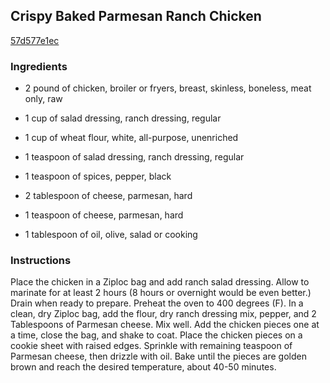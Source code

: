 ## Crispy Baked Parmesan Ranch Chicken

[57d577e1ec](http://tastykitchen.com/recipes/main-courses/crispy-baked-parmesan-ranch-chicken/)

### Ingredients

 - 2 pound of chicken, broiler or fryers, breast, skinless, boneless, meat only, raw

 - 1 cup of salad dressing, ranch dressing, regular

 - 1 cup of wheat flour, white, all-purpose, unenriched

 - 1 teaspoon of salad dressing, ranch dressing, regular

 - 1 teaspoon of spices, pepper, black

 - 2 tablespoon of cheese, parmesan, hard

 - 1 teaspoon of cheese, parmesan, hard

 - 1 tablespoon of oil, olive, salad or cooking

### Instructions

Place the chicken in a Ziploc bag and add ranch salad dressing. Allow to marinate for at least 2 hours (8 hours or overnight would be even better.) Drain when ready to prepare. Preheat the oven to 400 degrees (F). In a clean, dry Ziploc bag, add the flour, dry ranch dressing mix, pepper, and 2 Tablespoons of Parmesan cheese. Mix well. Add the chicken pieces one at a time, close the bag, and shake to coat. Place the chicken pieces on a cookie sheet with raised edges. Sprinkle with remaining teaspoon of Parmesan cheese, then drizzle with oil. Bake until the pieces are golden brown and reach the desired temperature, about 40-50 minutes.